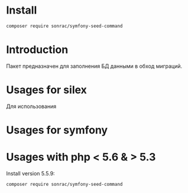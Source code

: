 # Install

```bash
composer require sonrac/symfony-seed-command
```

# Introduction

Пакет предназначен для заполнения БД данными в обход миграций.

# Usages for silex

Для использования 

# Usages for symfony

# Usages with php < 5.6 & > 5.3

Install version 5.5.9:

```bash
composer require sonrac/symfony-seed-command
```
